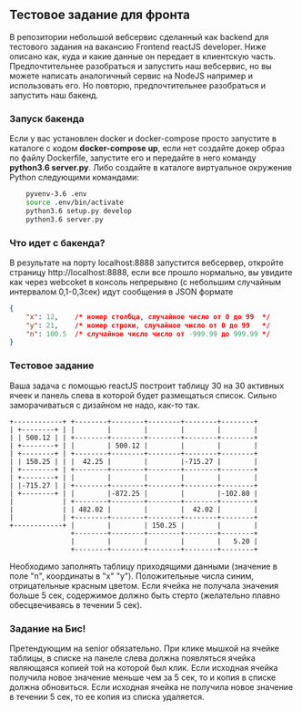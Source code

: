 ## Тестовое задание для фронта

В репозитории небольшой вебсервис сделанный как backend для тестового задания 
на вакансию Frontend reactJS developer. Ниже описано как, куда и какие данные 
он передает в клиентскую часть. Предпочтительнее разобраться и запустить наш
вебсервис, но вы можете написать аналогичный сервис на NodeJS например и 
использовать его. Но повторю, предпочтительнее разобраться и запустить наш 
бакенд. 

### Запуск бакенда 

Если у вас установлен docker и docker-compose просто запустите в каталоге с 
кодом **docker-compose up**, если нет создайте докер образ по файлу Dockerfile, 
запустите его и передайте в него команду **python3.6 server.py**.
Либо создайте в каталоге виртуальное окружение Python следующими командами:
```bash
    pyvenv-3.6 .env
    source .env/bin/activate
    python3.6 setup.py develop
    python3.6 server.py
```

### Что идет с бакенда?

В результате на порту localhost:8888 запустится вебсервер, откройте страницу 
http://localhost:8888, если все прошло нормально, вы увидите как через webcoket 
в консоль непрерывно (с небольшим случайным интервалом 0,1-0,3сек)
идут сообщения в JSON формате
```json
{
    "x": 12,    /* номер столбца, случайное число от 0 до 99  */
    "y": 21,    /* номер строки, случайное число от 0 до 99   */
    "n": 100.5  /* случайное число число от -999.99 до 999.99 */
}
```

### Тестовое задание

Ваша задача с помощью reactJS построит таблицу 30 на 30 активных ячеек и 
панель слева в которой будет размещаться список. Сильно заморачиваться с 
дизайном не надо, как-то так.

    +------------+ +--------+--------+--------+--------+--------+
    | +--------+ | |        |        |        |        |        | 
    | | 500.12 | | +--------+--------+--------+--------+--------+
    | +--------+ | |        | 500.12 |        |        |        |
    | +--------+ | +--------+--------+--------+--------+--------+
    | | 150.25 | | |  42.25 |        |        |-715.27 |        |
    | +--------+ | +--------+--------+--------+--------+--------+
    | +--------+ | |        |        |        |        |        |
    | |-715.27 | | +--------+--------+--------+--------+--------+
    | +--------+ | |        |-872.25 |        |        |-102.80 | 
    |            | +--------+--------+--------+--------+--------+
    |            | | 482.02 |        |        |  42.02 |        |
    |            | +--------+--------+--------+--------+--------+
    +------------+ |        |        | 150.25 |        |        |
                   +--------+--------+--------+--------+--------+
                   |        |        |        |        |   5.20 |
                   +--------+--------+--------+--------+--------+
               
Необходимо заполнять таблицу приходящими данными (значение в поле "n", 
координаты в "x" "y"). Положительные числа синим, отрицательные красным цветом. 
Если ячейка не получала значения больше 5 сек, содержимое должно быть стерто 
(желательно плавно обесцвечиваясь в течении 5 сек).

### Задание на Бис!

Претендующим на senior обязательно. При клике мышкой на ячейке таблицы, в списке 
на панеле слева должна появляться ячейка являющаяся копией той на которой был клик. 
Если исходная ячейка получила новое значение меньше чем за 5 сек, то и копия в 
списке должна обновиться. Если исходная ячейка не получила новое значение в течении 
5 сек, то ее копия из списка удаляется.
